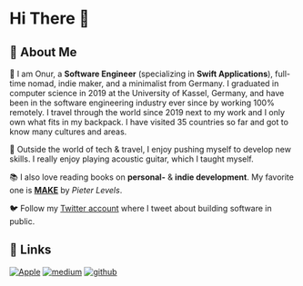 # Hi There 👋

## 🚀 About Me

🎒 I am Onur, a **Software Engineer** (specializing in **Swift Applications**), full-time nomad, indie maker, and a minimalist from Germany. 
I graduated in computer science in 2019 at the University of Kassel, Germany, and have been in the software engineering industry ever since by working 100% remotely. I travel through the world since 2019 next to my work and I only own what fits in my backpack. I have visited 35 countries so far and got to know many cultures and areas.

🎸 Outside the world of tech & travel, I enjoy pushing myself to develop new skills. I really enjoy playing acoustic guitar, which I taught myself.

📚 I also love reading books on **personal-** & **indie development**. My favorite one is [**MAKE**](https://makebook.io) by _Pieter Levels_.

🐦 Follow my [Twitter account](https://twitter.com/nryrk) where I tweet about building software in public. 

## 🔗 Links
[![Apple](https://img.shields.io/badge/Apple-000000?style=for-the-badge&logo=apple&logoColor=white)](https://apps.apple.com/us/developer/onur-yoeruek/id1229134345)
[![medium](https://img.shields.io/badge/medium-000000?style=for-the-badge&logo=medium&logoColor=white)](https://medium.com/@nryrk)
[![github](https://img.shields.io/badge/GitHub-181717?style=for-the-badge&logo=GitHub&logoColor=white)](https://github.com/nryrk)
